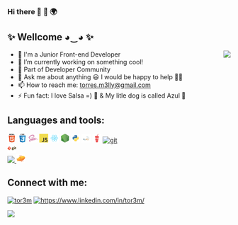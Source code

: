  ### Hi there 👋 🤗 🌍 

 ## ✨ Wellcome ◕‿◕ ✨ 
 <a href><img align="right" height="200" src="https://user-images.githubusercontent.com/81690198/138321568-1541fdae-550b-4ae6-b64c-2d1c4e26df60.jpeg"/><a>
- 🌱 I'm a Junior Front-end Developer
- 🔭 I’m currently working on something cool!
- 👯 Part of Developer Community
- 💬 Ask me about anything 😃 I would be happy to help 🙆‍♀️
- 📫 How to reach me: torres.m3lly@gmail.com
- ⚡ Fun fact: I love Salsa =) 💃 & My litle dog is called Azul 🐶

 ## Languages and tools:
<a href><img height="20" src="https://raw.githubusercontent.com/devicons/devicon/master/icons/html5/html5-original-wordmark.svg"/></a>
<a href><img height="20" src="https://raw.githubusercontent.com/devicons/devicon/master/icons/css3/css3-original-wordmark.svg"></a> 
<a href><img height="20" src="https://raw.githubusercontent.com/devicons/devicon/master/icons/sass/sass-original.svg"/></a>
<a href><img height="20" src="https://raw.githubusercontent.com/github/explore/80688e429a7d4ef2fca1e82350fe8e3517d3494d/topics/javascript/javascript.png"></a>
<a href><img height="20" src="https://raw.githubusercontent.com/github/explore/80688e429a7d4ef2fca1e82350fe8e3517d3494d/topics/react/react.png"></a>
<a href><img height="20" src="https://raw.githubusercontent.com/github/explore/80688e429a7d4ef2fca1e82350fe8e3517d3494d/topics/nodejs/nodejs.png"></a>
<a href><img height="20" src="https://raw.githubusercontent.com/github/explore/80688e429a7d4ef2fca1e82350fe8e3517d3494d/topics/python/python.png"></a>
<a href><img height="20" src="https://raw.githubusercontent.com/github/explore/80688e429a7d4ef2fca1e82350fe8e3517d3494d/topics/mysql/mysql.png"></a>
<a href><img height="20" src="https://raw.githubusercontent.com/devicons/devicon/master/icons/gulp/gulp-plain.svg"/></a> 
<a href><img height="20" src="https://www.vectorlogo.zone/logos/git-scm/git-scm-icon.svg" alt="git"/><code> 
<a href><img height="20" src="https://raw.githubusercontent.com/github/explore/80688e429a7d4ef2fca1e82350fe8e3517d3494d/topics/git/git.png"/></a>
<a href><img height="20" src="https://img.icons8.com/color/452/slack-new.png"/></code>
<a href><img height="20" src="https://raw.githubusercontent.com/github/explore/80688e429a7d4ef2fca1e82350fe8e3517d3494d/topics/zeplin/zeplin.png" /></a>
 
 ## Connect with me: 
 <p><a href="https://twitter.com/maribeltm" target="blank"><img align="center" src="https://raw.githubusercontent.com/rahuldkjain/github-profile-readme-generator/master/src/images/icons/Social/twitter.svg" alt="tor3m" height="30" width="40" /></a>  
<a href="https://linkedin.com/in/https://www.linkedin.com/in/tor3m/" target="blank"><img align="center" src="https://raw.githubusercontent.com/rahuldkjain/github-profile-readme-generator/master/src/images/icons/Social/linked-in-alt.svg" alt="https://www.linkedin.com/in/tor3m/" height="30" width="40" /></a>
 </p>

 ![](https://visitor-badge.glitch.me/badge?page_id=tor3m.tor3m)
 
<!--[
    <a href="https://instagram.com/tor3m">
        <img src="https://img.shields.io/badge/tor3m--_.svg?label=Instagram&style=social&logo=instagram">
    </a>
    
    <a href="https://twitch.tv/">
        <img src="https://img.shields.io/badge/maribeltm--_.svg?label=Twitch&style=social&logo=twitch">
    </a>
    <a href="https://www.youtube.com/">
        <img src="https://img.shields.io/badge/--_.svg?style=social&logo=youtube" alt="YouTube">
    </a>
-->
